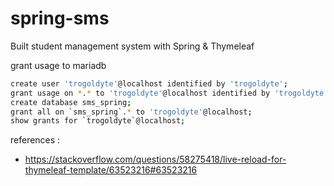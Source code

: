 # spring-sms
Built student management system with Spring &amp; Thymeleaf

grant usage to mariadb 
```bash
create user 'trogoldyte'@localhost identified by 'trogoldyte';
grant usage on *.* to 'trogoldyte'@localhost identified by 'trogoldyte';
create database sms_spring;
grant all on `sms_spring`.* to 'trogoldyte'@localhost;
show grants for `trogoldyte`@localhost;
```

references :
- https://stackoverflow.com/questions/58275418/live-reload-for-thymeleaf-template/63523216#63523216
